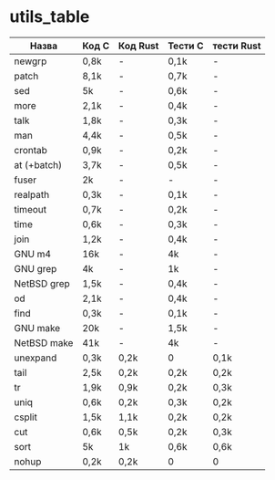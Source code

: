 # utils_table

| Назва       | Код С | Код Rust | Тести С | тести Rust |
| ----------- | ----- | -------- | ------- | ---------- |
| newgrp      | 0,8k  | -        | 0,1k    | -          |
| patch       | 8,1k  | -        | 0,7k    | -          |
| sed         | 5k    | -        | 0,6k    | -          |
| more        | 2,1k  | -        | 0,4k    | -          |
| talk        | 1,8k  | -        | 0,3k    | -          |
| man         | 4,4k  | -        | 0,5k    | -          |
| crontab     | 0,9k  | -        | 0,2k    | -          |
| at (+batch) | 3,7k  | -        | 0,5k    | -          |
| fuser       | 2k    | -        | -       | -          |
| realpath    | 0,3k  | -        | 0,1k    | -          |
| timeout     | 0,7k  | -        | 0,2k    | -          |
| time        | 0,6k  | -        | 0,3k    | -          |
| join        | 1,2k  | -        | 0,4k    | -          |
| GNU m4      | 16k   | -        | 4k      | -          |
| GNU grep    | 4k    | -        | 1k      | -          |
| NetBSD grep | 1,5k  | -        | 0,4k    | -          |
| od          | 2,1k  | -        | 0,4k    | -          |
| find        | 0,3k  | -        | 0,1k    | -          |
| GNU make    | 20k   | -        | 1,5k    | -          |
| NetBSD make | 41k   | -        | 4k      | -          |
| unexpand    | 0,3k  | 0,2k     | 0       | 0,1k       |
| tail        | 2,5k  | 0,2k     | 0,2k    | 0,2k       |
| tr          | 1,9k  | 0,9k     | 0,2k    | 0,3k       |
| uniq        | 0,6k  | 0,2k     | 0,3k    | 0,2k       |
| csplit      | 1,5k  | 1,1k     | 0,2k    | 0,2k       |
| cut         | 0,6k  | 0,5k     | 0,2k    | 0,3k       |
| sort        | 5k    | 1k       | 0,6k    | 0,6k       |
| nohup       | 0,2k  | 0,2k     | 0       | 0          |
